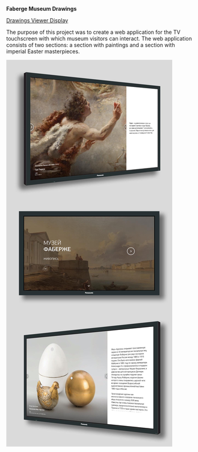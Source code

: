 **Faberge Museum Drawings**

[Drawings Viewer Display](https://bessondi.github.io/Faberge-Drawings/)

The purpose of this project was to create a web application for the TV touchscreen with which museum visitors can interact. The web application consists of two sections: a section with paintings and a section with imperial Easter masterpieces.

![Preview Image](TV_preview.jpg)